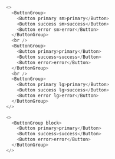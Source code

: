 ```js
<>
  <ButtonGroup>
    <Button primary sm>primary</Button>
    <Button success sm>success</Button>
    <Button error sm>error</Button>
  </ButtonGroup>
  <br />
  <ButtonGroup>
    <Button primary>primary</Button>
    <Button success>success</Button>
    <Button error>error</Button>
  </ButtonGroup>
  <br />
  <ButtonGroup>
    <Button primary lg>primary</Button>
    <Button success lg>success</Button>
    <Button error lg>error</Button>
  </ButtonGroup>
</>
```
```js
<>
  <ButtonGroup block>
    <Button primary>primary</Button>
    <Button success>success</Button>
    <Button error>error</Button>
  </ButtonGroup>
</>
```

<style>
.btn-group {
  margin-bottom: 5px;
}
.btn-group .btn {
  margin-right: 0!important;
}
</style>  